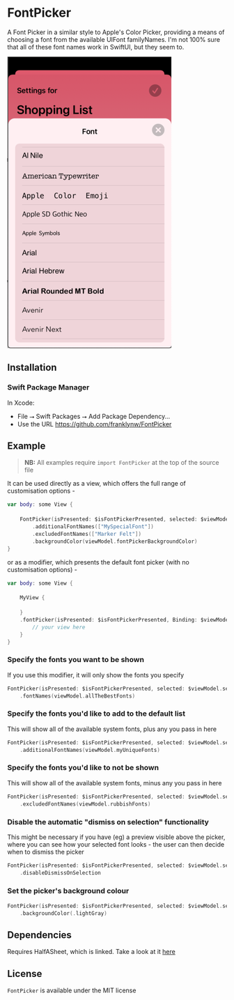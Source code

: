 # FontPicker

A Font Picker in a similar style to Apple's Color Picker, providing a means of choosing a font from the available UIFont familyNames. I'm not 100% sure that all of these font names work in SwiftUI, but they seem to.

<img src="Resources//Example1.png" alt="Example 1"/>

## Installation

### Swift Package Manager

In Xcode:
* File ⭢ Swift Packages ⭢ Add Package Dependency...
* Use the URL https://github.com/franklynw/FontPicker


## Example

> **NB:** All examples require `import FontPicker` at the top of the source file

It can be used directly as a view, which offers the full range of customisation options -

```swift
var body: some View {
    
    FontPicker(isPresented: $isFontPickerPresented, selected: $viewModel.selectedFont)
        .additionalFontNames(["MySpecialFont"])
        .excludedFontNames(["Marker Felt"])
        .backgroundColor(viewModel.fontPickerBackgroundColor)
}
```

or as a modifier, which presents the default font picker (with no customisation options) -

```swift
var body: some View {

    MyView {
    
    }
    .fontPicker(isPresented: $isFontPickerPresented, Binding: $viewModel.selectedFont) {
        // your view here
    }
}
```

### Specify the fonts you want to be shown

If you use this modifier, it will only show the fonts you specify

```swift
FontPicker(isPresented: $isFontPickerPresented, selected: $viewModel.selectedFont)
    .fontNames(viewModel.allTheBestFonts)
```

### Specify the fonts you'd like to add to the default list

This will show all of the available system fonts, plus any you pass in here

```swift
FontPicker(isPresented: $isFontPickerPresented, selected: $viewModel.selectedFont)
    .additionalFontNames(viewModel.myUniqueFonts)
```

### Specify the fonts you'd like to not be shown

This will show all of the available system fonts, minus any you pass in here

```swift
FontPicker(isPresented: $isFontPickerPresented, selected: $viewModel.selectedFont)
    .excludedFontNames(viewModel.rubbishFonts)
```

### Disable the automatic "dismiss on selection" functionality

This might be necessary if you have (eg) a preview visible above the picker, where you can see how your selected font looks - the user can then decide when to dismiss the picker

```swift
FontPicker(isPresented: $isFontPickerPresented, selected: $viewModel.selectedFont)
    .disableDismissOnSelection
```

### Set the picker's background colour

```swift
FontPicker(isPresented: $isFontPickerPresented, selected: $viewModel.selectedFont)
    .backgroundColor(.lightGray)
```


## Dependencies

Requires HalfASheet, which is linked. Take a look at it [here](https://github.com/franklynw/HalfASheet)


## License  

`FontPicker` is available under the MIT license
